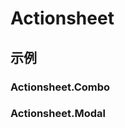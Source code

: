 # Actionsheet

## 示例

### Actionsheet.Combo

<code src="./demos/Combo/index.jsx"></code>

### Actionsheet.Modal

<code src="./demos/Modal/index.jsx"></code>

